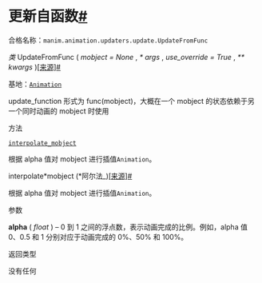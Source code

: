 # 更新自函数[#](#updatefromfunc "此标题的固定链接")

合格名称：`manim.animation.updaters.update.UpdateFromFunc`

_类_ UpdateFromFunc ( _mobject = None_ , _\* args_ , _use_override = True_ , _\*\* kwargs_ )[\[来源\]](../_modules/manim/animation/updaters/update.html#UpdateFromFunc)[#](#manim.animation.updaters.update.UpdateFromFunc "此定义的固定链接")

基地：[`Animation`](manim.animation.animation.Animation.html#manim.animation.animation.Animation "manim.animation.animation.Animation")

update_function 形式为 func(mobject)，大概在一个 mobject 的状态依赖于另一个同时动画的 mobject 时使用

方法

[`interpolate_mobject`](#manim.animation.updaters.update.UpdateFromFunc.interpolate_mobject "manim.animation.updaters.update.UpdateFromFunc.interpolate_mobject")

根据 alpha 值对 mobject 进行插值`Animation`。

interpolate*mobject (*阿尔法\_)[\[来源\]](../_modules/manim/animation/updaters/update.html#UpdateFromFunc.interpolate_mobject)[#](#manim.animation.updaters.update.UpdateFromFunc.interpolate_mobject "此定义的固定链接")

根据 alpha 值对 mobject 进行插值`Animation`。

参数

**alpha** ( _float_ ) – 0 到 1 之间的浮点数，表示动画完成的比例。例如，alpha 值 0、0.5 和 1 分别对应于动画完成的 0%、50% 和 100%。

返回类型

没有任何

